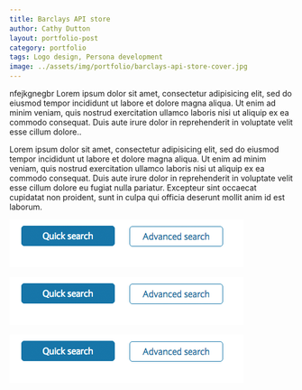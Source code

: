 ```yaml
---
title: Barclays API store
author: Cathy Dutton
layout: portfolio-post
category: portfolio
tags: Logo design, Persona development
image: ../assets/img/portfolio/barclays-api-store-cover.jpg
---
```


<section class="highlight-quote">
nfejkgnegbr Lorem ipsum dolor sit amet, consectetur adipisicing elit, sed do eiusmod tempor incididunt ut labore et dolore magna aliqua. Ut enim ad minim veniam, quis nostrud exercitation ullamco laboris nisi ut aliquip ex ea commodo consequat. Duis aute irure dolor in reprehenderit in voluptate velit esse cillum dolore..
</section>


Lorem ipsum dolor sit amet, consectetur adipisicing elit, sed do eiusmod tempor incididunt ut labore et dolore magna aliqua. Ut enim ad minim veniam, quis nostrud exercitation ullamco laboris nisi ut aliquip ex ea commodo consequat. Duis aute irure dolor in reprehenderit in voluptate velit esse cillum dolore eu fugiat nulla pariatur. Excepteur sint occaecat cupidatat non proident, sunt in culpa qui officia deserunt mollit anim id est laborum.

![Alt text](../assets/img/buttons-one.png "Button example bad")

![Alt text](../assets/img/buttons-one.png "Button example bad")

![Alt text](../assets/img/buttons-one.png "Button example bad")
